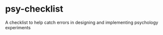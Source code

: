 # psy-checklist
A checklist to help catch errors in designing and implementing psychology experiments 
